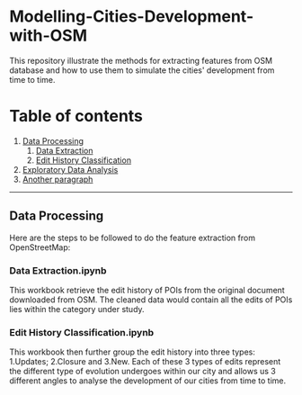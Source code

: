 # Modelling-Cities-Development-with-OSM
This repository illustrate the methods for extracting features from OSM database and how to use them to simulate the cities' development from time to time.

# Table of contents
1. [Data Processing](#data_processing)
    1. [Data Extraction](#extract)
    2. [Edit History Classification](#classification)
3. [Exploratory Data Analysis](#EDA)
4. [Another paragraph](#paragraph2)


---

## Data Processing <a name="data_processing"></a>
Here are the steps to be followed to do the feature extraction from OpenStreetMap:

### Data Extraction.ipynb <a name="extract"></a>
This workbook retrieve the edit history of POIs from the original document downloaded from OSM. The cleaned data would contain all the edits of POIs lies within the category under study.

### Edit History Classification.ipynb <a name="classification"></a>
This workbook then further group the edit history into three types: 1.Updates; 2.Closure and 3.New. Each of these 3 types of edits represent the different type of evolution undergoes within our city and allows us 3 different angles to analyse the development of our cities from time to time.
